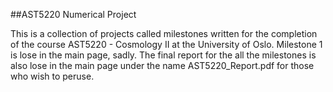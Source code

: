 ##AST5220 Numerical Project

This is a collection of projects called milestones written for the completion of the course AST5220 - Cosmology II at the University of Oslo.
Milestone 1 is lose in the main page, sadly. The final report for the all the milestones is also lose in the main page under the name AST5220_Report.pdf for those who wish to peruse. 
